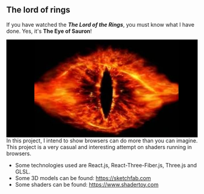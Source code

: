 ## The lord of rings

If you have watched the ***The Lord of the Rings***, you must know what I have done. Yes, it's **The Eye of Sauron**! 

<img src="./The_Eye_of_Sauron.png" alt="The Eye of Sauron" style="zoom:80%; float: left;" />

In this project, I intend to show browsers can do more than you can imagine. This project is a very casual and interesting attempt on shaders running in browsers.

- Some technologies used are React.js, React-Three-Fiber.js, Three.js and GLSL.
- Some 3D models can be found: https://sketchfab.com
- Some shaders can be found: https://www.shadertoy.com